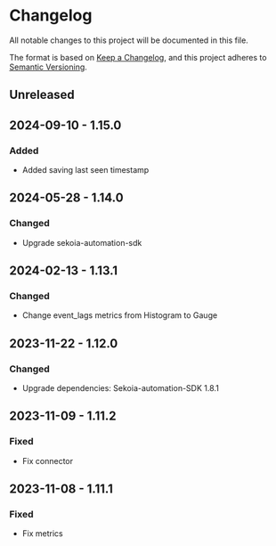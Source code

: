 # Changelog

All notable changes to this project will be documented in this file.

The format is based on [Keep a Changelog](https://keepachangelog.com/en/1.0.0/),
and this project adheres to [Semantic Versioning](https://semver.org/spec/v2.0.0.html).

## Unreleased

## 2024-09-10 - 1.15.0

### Added

- Added saving last seen timestamp

## 2024-05-28 - 1.14.0

### Changed

- Upgrade sekoia-automation-sdk

## 2024-02-13 - 1.13.1

### Changed

- Change event_lags metrics from Histogram to Gauge

## 2023-11-22 - 1.12.0

### Changed

- Upgrade dependencies: Sekoia-automation-SDK 1.8.1

## 2023-11-09 - 1.11.2

### Fixed

- Fix connector

## 2023-11-08 - 1.11.1

### Fixed

- Fix metrics
